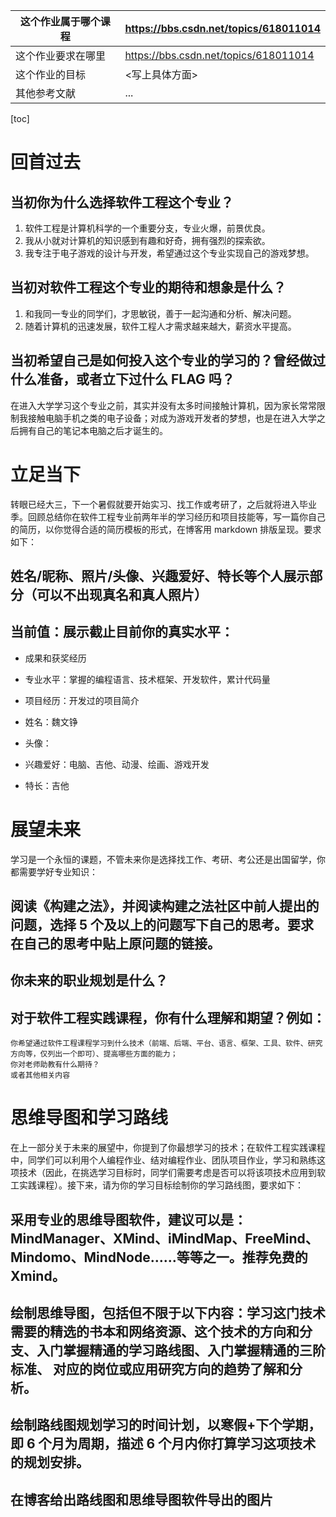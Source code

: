 | 这个作业属于哪个课程 | https://bbs.csdn.net/topics/618011014 |
| -------------------- | ------------------------------------- |
| 这个作业要求在哪里   | https://bbs.csdn.net/topics/618011014 |
| 这个作业的目标       | <写上具体方面>                        |
| 其他参考文献         | ...                                   |

[toc]

# 回首过去

## 当初你为什么选择软件工程这个专业？

1. 软件工程是计算机科学的一个重要分支，专业火爆，前景优良。
2. 我从小就对计算机的知识感到有趣和好奇，拥有强烈的探索欲。
3. 我专注于电子游戏的设计与开发，希望通过这个专业实现自己的游戏梦想。

## 当初对软件工程这个专业的期待和想象是什么？

1. 和我同一专业的同学们，才思敏锐，善于一起沟通和分析、解决问题。
2. 随着计算机的迅速发展，软件工程人才需求越来越大，薪资水平提高。

## 当初希望自己是如何投入这个专业的学习的？曾经做过什么准备，或者立下过什么 FLAG 吗？

在进入大学学习这个专业之前，其实并没有太多时间接触计算机，因为家长常常限制我接触电脑手机之类的电子设备；对成为游戏开发者的梦想，也是在进入大学之后拥有自己的笔记本电脑之后才诞生的。

# 立足当下

转眼已经大三，下一个暑假就要开始实习、找工作或考研了，之后就将进入毕业季。回顾总结你在软件工程专业前两年半的学习经历和项目技能等，写一篇你自己的简历，以你觉得合适的简历模板的形式，在博客用 markdown 排版呈现。要求如下：

## 姓名/昵称、照片/头像、兴趣爱好、特长等个人展示部分（可以不出现真名和真人照片）

## 当前值：展示截止目前你的真实水平：

- 成果和获奖经历
- 专业水平：掌握的编程语言、技术框架、开发软件，累计代码量
- 项目经历：开发过的项目简介

- 姓名：魏文铮
- 头像：
- 兴趣爱好：电脑、吉他、动漫、绘画、游戏开发
- 特长：吉他

##

# 展望未来

学习是一个永恒的课题，不管未来你是选择找工作、考研、考公还是出国留学，你都需要学好专业知识：

## 阅读《构建之法》，并阅读构建之法社区中前人提出的问题，选择 5 个及以上的问题写下自己的思考。要求在自己的思考中贴上原问题的链接。

## 你未来的职业规划是什么？

## 对于软件工程实践课程，你有什么理解和期望？例如：

    你希望通过软件工程课程学习到什么技术（前端、后端、平台、语言、框架、工具、软件、研究方向等，仅列出一个即可）、提高哪些方面的能力；
    你对老师助教有什么期待？
    或者其他相关内容

# 思维导图和学习路线

在上一部分关于未来的展望中，你提到了你最想学习的技术；在软件工程实践课程中，同学们可以利用个人编程作业、结对编程作业、团队项目作业，学习和熟练这项技术（因此，在挑选学习目标时，同学们需要考虑是否可以将该项技术应用到软工实践课程）。接下来，请为你的学习目标绘制你的学习路线图，要求如下：

## 采用专业的思维导图软件，建议可以是：MindManager、XMind、iMindMap、FreeMind、Mindomo、MindNode……等等之一。推荐免费的 Xmind。

## 绘制思维导图，包括但不限于以下内容：学习这门技术需要的精选的书本和网络资源、这个技术的方向和分支、入门掌握精通的学习路线图、入门掌握精通的三阶标准、 对应的岗位或应用研究方向的趋势了解和分析。

## 绘制路线图规划学习的时间计划，以寒假+下个学期，即 6 个月为周期，描述 6 个月内你打算学习这项技术的规划安排。

## 在博客给出路线图和思维导图软件导出的图片
